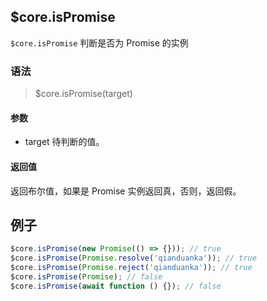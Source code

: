 ## $core.isPromise
`$core.isPromise` 判断是否为 Promise 的实例

### 语法

> $core.isPromise(target)

#### 参数

- target 待判断的值。

#### 返回值

返回布尔值，如果是 Promise 实例返回真，否则，返回假。

## 例子

```javascript
$core.isPromise(new Promise(() => {})); // true
$core.isPromise(Promise.resolve('qianduanka')); // true
$core.isPromise(Promise.reject('qianduanka')); // true
$core.isPromise(Promise); // false
$core.isPromise(await function () {}); // false
```